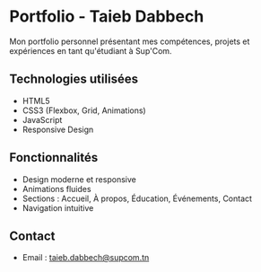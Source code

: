 # Portfolio - Taieb Dabbech

Mon portfolio personnel présentant mes compétences, projets et expériences en tant qu'étudiant à Sup'Com.

## Technologies utilisées

- HTML5
- CSS3 (Flexbox, Grid, Animations)
- JavaScript
- Responsive Design

## Fonctionnalités

- Design moderne et responsive
- Animations fluides
- Sections : Accueil, À propos, Éducation, Événements, Contact
- Navigation intuitive

## Contact

- Email : taieb.dabbech@supcom.tn